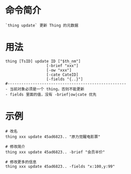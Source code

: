 # 命令简介 

    `thing update` 更新 Thing 的元数据

# 用法

    thing [TsID] update ID ["$th_nm"] 
                      [-brief "xxx"]
                      [-ow "xxx"]
                      [-cate CateID]
                      [-fields "{..}"]
    #----------------------------------------------------
    - 当前对象必须是一个 thing，否则不能更新
    - fields 里面的值，没有 -brief|ow|cate 优先

# 示例
    
    # 改名
    thing xxx update 45ad6823.. "原力觉醒电影票"
        
    # 修改简介
    thing xxx update 45ad6823.. -brief "会员半价"
        
    # 修改更多的信息
    thing xxx update 45ad6823.. -fields "x:100,y:99"
